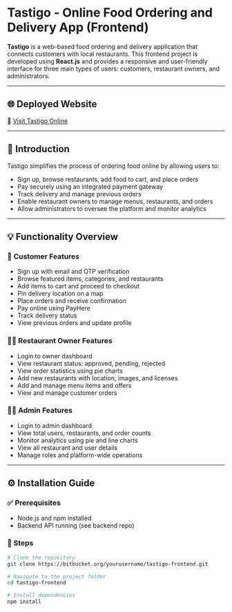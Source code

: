 # Tastigo - Online Food Ordering and Delivery App (Frontend)

**Tastigo** is a web-based food ordering and delivery application that connects customers with local restaurants. This frontend project is developed using **React.js** and provides a responsive and user-friendly interface for three main types of users: customers, restaurant owners, and administrators.

---

## 🌐 Deployed Website

🔗 [Visit Tastigo Online](https://your-deployed-site-link.com)

---

## 📖 Introduction

Tastigo simplifies the process of ordering food online by allowing users to:

- Sign up, browse restaurants, add food to cart, and place orders
- Pay securely using an integrated payment gateway
- Track delivery and manage previous orders
- Enable restaurant owners to manage menus, restaurants, and orders
- Allow administrators to oversee the platform and monitor analytics

---

## 💡 Functionality Overview

### 👤 **Customer Features**
- Sign up with email and OTP verification
- Browse featured items, categories, and restaurants
- Add items to cart and proceed to checkout
- Pin delivery location on a map
- Place orders and receive confirmation
- Pay online using PayHere
- Track delivery status
- View previous orders and update profile

### 🧑‍🍳 **Restaurant Owner Features**
- Login to owner dashboard
- View restaurant status: approved, pending, rejected
- View order statistics using pie charts
- Add new restaurants with location, images, and licenses
- Add and manage menu items and offers
- View and manage customer orders

### 👨‍💼 **Admin Features**
- Login to admin dashboard
- View total users, restaurants, and order counts
- Monitor analytics using pie and line charts
- View all restaurant and user details
- Manage roles and platform-wide operations

---

## ⚙️ Installation Guide

### ✅ Prerequisites

- Node.js and npm installed
- Backend API running (see backend repo)

### 🔧 Steps

```bash
# Clone the repository
git clone https://bitbucket.org/yourusername/tastigo-frontend.git

# Navigate to the project folder
cd tastigo-frontend

# Install dependencies
npm install
